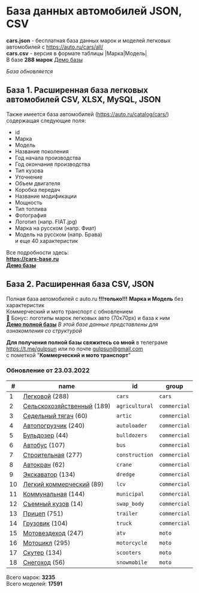 # База данных автомобилей JSON, CSV
**cars.json** - бесплатная база данных марок и моделей легковых автомобилей с https://auto.ru/cars/all/  
**cars.csv** - версия в формате таблицы |Марка|Модель|  
В базе **288 марок**
[Демо базы](https://blanzh.github.io/carsBase/)

_База обновляется_
## База 1. Расширенная база легковых автомобилей CSV, XLSX, MySQL, JSON
Также имеется база автомобилей (https://auto.ru/catalog/cars/) содержащая следующие поля:
- id
- Марка
- Модель
- Название поколения
- Год начала производства
- Год окончания производства
- Тип кузова
- Уточнение
- Объем двигателя
- Коробка передач
- Название модификации
- Мощность
- Тип топлива
- Фотография
- Логотип (напр. FIAT.jpg)
- Марка на русском (напр. Фиат)
- Модель на русском (напр. Брава)  
и еще 40 характеристик

Все подробности здесь:  
**https://cars-base.ru**  
**[Демо базы](https://cars-base.ru/example_base.zip)**


## База 2. Расширенная база CSV, JSON
Полная база автомобилей с auto.ru **!!!только!!!** **Марка и Модель** без характеристик  
Коммерческий и мото транспорт с обновлением   
🎁 Бонус: логотипы марок легковых авто (70x70px) и база к ним  
**[Демо полной базы](https://blanzh.github.io/carsBase/demo_private.zip)**
_В этой базе данные представлены для ознакомления со структурой_

**Для получения полной базы свяжитесь со мной** в телеграме https://t.me/gulpsun или по почте gulpsun@gmail.com  
с пометкой "**Коммерческий и мото транспорт**"

### Обновление от 23.03.2022
|#|name|id|group|
|---|---|---|---|
|1|[Легковой](https://auto.ru/cars/all/) (288)|`cars`|`cars`|
|2|[Сельскохозяйственный](https://auto.ru/agricultural/all/) (189)|`agricultural`|`commercial`|
|3|[Седельный тягач](https://auto.ru/artic/all/) (60)|`artic`|`commercial`|
|4|[Автопогрузчик](https://auto.ru/autoloader/all/) (240)|`autoloader`|`commercial`|
|5|[Бульдозер](https://auto.ru/bulldozers/all/) (44)|`bulldozers`|`commercial`|
|6|[Автобус](https://auto.ru/bus/all/) (107)|`bus`|`commercial`|
|7|[Строительная](https://auto.ru/construction/all/) (277)|`construction`|`commercial`|
|8|[Автокран](https://auto.ru/crane/all/) (62)|`crane`|`commercial`|
|9|[Экскаватор](https://auto.ru/dredge/all/) (134)|`dredge`|`commercial`|
|10|[Легкий коммерческий](https://auto.ru/lcv/all/) (89)|`lcv`|`commercial`|
|11|[Коммунальная](https://auto.ru/municipal/all/) (144)|`municipal`|`commercial`|
|12|[Съемный кузов](https://auto.ru/swap_body/all/) (14)|`swap_body`|`commercial`|
|13|[Прицеп](https://auto.ru/trailer/all/) (751)|`trailer`|`commercial`|
|14|[Грузовик](https://auto.ru/truck/all/) (104)|`truck`|`commercial`|
|15|[Мотовездеход](https://auto.ru/atv/all/) (247)|`atv`|`moto`|
|16|[Мотоцикл](https://auto.ru/motorcycle/all/) (295)|`motorcycle`|`moto`|
|17|[Скутер](https://auto.ru/scooters/all/) (134)|`scooters`|`moto`|
|18|[Снегоход](https://auto.ru/snowmobile/all/) (56)|`snowmobile`|`moto`|

Всего марок: **3235**  
Всего моделей: **17591**


